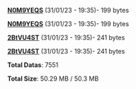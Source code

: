 [**N0M9YEQS**](/data/N0M9YEQS.txt) (31/01/23 - 19:35)- 199 bytes

[**N0M9YEQS**](/data/N0M9YEQS.txt) (31/01/23 - 19:35)- 199 bytes

[**2BtVU4ST**](/data/2BtVU4ST.txt) (31/01/23 - 19:35)- 241 bytes

[**2BtVU4ST**](/data/2BtVU4ST.txt) (31/01/23 - 19:35)- 241 bytes

**Total Datas**: 7551

**Total Size**: 50.29 MB / 50.3 MB
